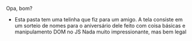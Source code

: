 Opa, bom?
* Esta pasta tem uma telinha que fiz para um amigo.
A tela consiste em um sorteio de nomes para o aniversário dele
feito com coisa básicas e manipulamento DOM no JS
Nada muito impressionante, mas bem legal
